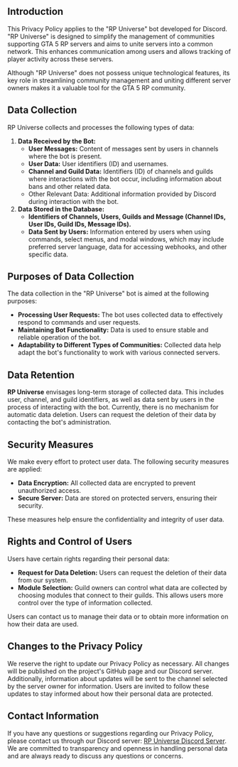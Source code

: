 ## Introduction
This Privacy Policy applies to the "RP Universe" bot developed for Discord. "RP Universe" is designed to simplify the management of communities supporting GTA 5 RP servers and aims to unite servers into a common network. This enhances communication among users and allows tracking of player activity across these servers.

Although "RP Universe" does not possess unique technological features, its key role in streamlining community management and uniting different server owners makes it a valuable tool for the GTA 5 RP community.

## Data Collection
RP Universe collects and processes the following types of data:
1. **Data Received by the Bot:**
	- **User Messages:** Content of messages sent by users in channels where the bot is present.
	- **User Data:** User identifiers (ID) and usernames.
	- **Channel and Guild Data:** Identifiers (ID) of channels and guilds where interactions with the bot occur, including information about bans and other related data.
	- Other Relevant Data: Additional information provided by Discord during interaction with the bot.
2. **Data Stored in the Database:**
	- **Identifiers of Channels, Users, Guilds and  Message (Channel IDs, User IDs, Guild IDs, Message IDs).**
	- **Data Sent by Users:** Information entered by users when using commands, select menus, and modal windows, which may include preferred server language, data for accessing webhooks, and other specific data.

## Purposes of Data Collection
The data collection in the "RP Universe" bot is aimed at the following purposes:
- **Processing User Requests:** The bot uses collected data to effectively respond to commands and user requests.
- **Maintaining Bot Functionality:** Data is used to ensure stable and reliable operation of the bot.
- **Adaptability to Different Types of Communities:** Collected data help adapt the bot's functionality to work with various connected servers.

##  Data Retention
**RP Universe** envisages long-term storage of collected data. This includes user, channel, and guild identifiers, as well as data sent by users in the process of interacting with the bot. Currently, there is no mechanism for automatic data deletion. Users can request the deletion of their data by contacting the bot's administration.

## Security Measures
We make every effort to protect user data. The following security measures are applied:
- **Data Encryption:** All collected data are encrypted to prevent unauthorized access.
- **Secure Server:** Data are stored on protected servers, ensuring their security.

These measures help ensure the confidentiality and integrity of user data.

## Rights and Control of Users
Users have certain rights regarding their personal data:
- **Request for Data Deletion:** Users can request the deletion of their data from our system.
- **Module Selection:** Guild owners can control what data are collected by choosing modules that connect to their guilds. This allows users more control over the type of information collected.

Users can contact us to manage their data or to obtain more information on how their data are used.

## Changes to the Privacy Policy
We reserve the right to update our Privacy Policy as necessary. All changes will be published on the project's GitHub page and our Discord server. Additionally, information about updates will be sent to the channel selected by the server owner for information. Users are invited to follow these updates to stay informed about how their personal data are protected.

## Contact Information
If you have any questions or suggestions regarding our Privacy Policy, please contact us through our Discord server: [RP Universe Discord Server](https://discord.gg/PKqDqdp2vY). We are committed to transparency and openness in handling personal data and are always ready to discuss any questions or concerns.

